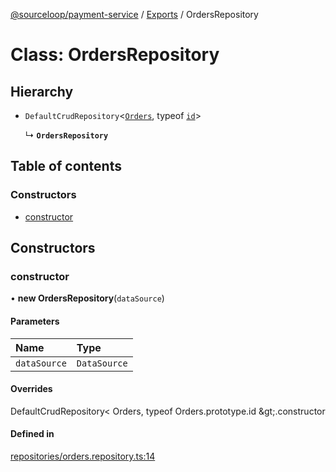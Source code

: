 [@sourceloop/payment-service](../README.md) / [Exports](../modules.md) / OrdersRepository

# Class: OrdersRepository

## Hierarchy

- `DefaultCrudRepository`<[`Orders`](Orders.md), typeof [`id`](Orders.md#id)\>

  ↳ **`OrdersRepository`**

## Table of contents

### Constructors

- [constructor](OrdersRepository.md#constructor)

## Constructors

### constructor

• **new OrdersRepository**(`dataSource`)

#### Parameters

| Name | Type |
| :------ | :------ |
| `dataSource` | `DataSource` |

#### Overrides

DefaultCrudRepository&lt;
  Orders,
  typeof Orders.prototype.id
\&gt;.constructor

#### Defined in

[repositories/orders.repository.ts:14](https://github.com/sourcefuse/loopback4-microservice-catalog/blob/68ec38a2a/services/payment-service/src/repositories/orders.repository.ts#L14)
